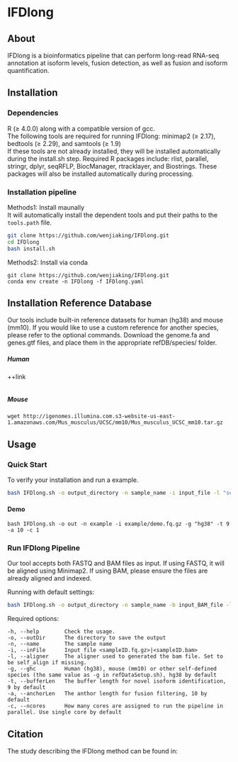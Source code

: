 # IFDlong #

## About ##

IFDlong is a bioinformatics pipeline that can perform long-read RNA-seq annotation at isoform levels, fusion detection, as well as fusion and isoform quantification.


## Installation ##
### Dependencies ###
R (≥ 4.0.0) along with a compatible version of gcc.  
The following tools are required for running IFDlong: minimap2 (≥ 2.17), bedtools (≥ 2.29), and samtools (≥ 1.9)  
If these tools are not already installed, they will be installed automatically during the install.sh step.
Required R packages include: rlist, parallel, stringr, dplyr, seqRFLP, BiocManager, rtracklayer, and Biostrings.
These packages will also be installed automatically during processing.

### Installation pipeline ###
Methods1: Install maunally  
It will automatically install the dependent tools and put their paths to the `tools.path` file.  
```bash
git clone https://github.com/wenjiaking/IFDlong.git
cd IFDlong
bash install.sh
```

Methods2: Install via conda
```
git clone https://github.com/wenjiaking/IFDlong.git
conda env create -n IFDlong -f IFDlong.yaml
```

## Installation Reference Database ##
Our tools include built-in reference datasets for human (hg38) and mouse (mm10). If you would like to use a custom reference for another species, please refer to the optional commands.
Download the genome.fa and genes.gtf files, and place them in the appropriate refDB/species/ folder.  
##### Human
++link
```

```

##### Mouse
```
wget http://igenomes.illumina.com.s3-website-us-east-1.amazonaws.com/Mus_musculus/UCSC/mm10/Mus_musculus_UCSC_mm10.tar.gz 
```


## Usage ##
### Quick Start
To verify your installation and run a example.
```bash
bash IFDlong.sh -o output_directory -n sample_name -i input_file -l "self_align" -g "hg38" -t 9 -a 10 -c 1
```

#### Demo
```
bash IFDlong.sh -o out -n example -i example/demo.fq.gz -g "hg38" -t 9 -a 10 -c 1
```

### Run IFDlong Pipeline
Our tool accepts both FASTQ and BAM files as input. If using FASTQ, it will be aligned using Minimap2. If using BAM, please ensure the files are already aligned and indexed.

Running with default settings:
```bash
bash IFDlong.sh -o output_directory -n sample_name -b input_BAM_file -l "self_align" -g "hg38" -t 9 -a 10 -c 1
```

Required options:
```
-h, --help        Check the usage.
-o, --outDir      The directory to save the output
-n, --name        The sample name
-i, --inFile      Input file <sampleID.fq.gz>|<sampleID.bam>
-l, --aligner     The aligner used to generated the bam file. Set to be self_align if missing.
-g, --ghc         Human (hg38), mouse (mm10) or other self-defined species (the same value as -g in refDataSetup.sh), hg38 by default
-t, --bufferLen   The buffer length for novel isoform identification, 9 by default
-a, --anchorLen   The anthor length for fusion filtering, 10 by default
-c, --ncores      How many cores are assigned to run the pipeline in parallel. Use single core by default

```

## Citation ##
The study describing the IFDlong method can be found in: 


